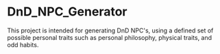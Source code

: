 # DnD_NPC_Generator
This project is intended for generating DnD NPC's, using a defined set of possible personal traits such as personal philosophy, physical traits, and odd habits.
